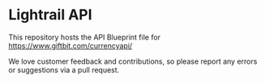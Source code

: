 # Lightrail API

This repository hosts the API Blueprint file for https://www.giftbit.com/currencyapi/

We love customer feedback and contributions, so please report any errors or suggestions via a pull request.
